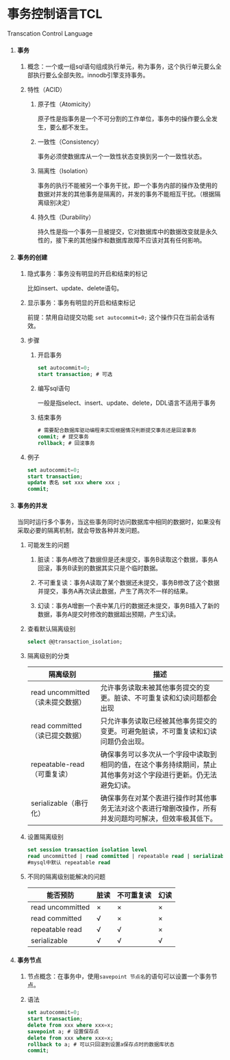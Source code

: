 # 事务控制语言TCL

Transcation Control Language

1. #### 事务
   
   1. 概念：一个或一组sql语句组成执行单元，称为事务，这个执行单元要么全部执行要么全部失败。innodb引擎支持事务。
   
   2. 特性（ACID）
      
      1. 原子性（Atomicity）
         
         原子性是指事务是一个不可分割的工作单位，事务中的操作要么全发生，要么都不发生。
      
      2. 一致性（Consistency）
         
         事务必须使数据库从一个一致性状态变换到另一个一致性状态。
      
      3. 隔离性（Isolation）
         
         事务的执行不能被另一个事务干扰，即一个事务内部的操作及使用的数据对并发的其他事务是隔离的，并发的事务不能相互干扰。（根据隔离级别决定）
      
      4. 持久性（Durability）
         
         持久性是指一个事务一旦被提交，它对数据库中的数据改变就是永久性的，接下来的其他操作和数据库故障不应该对其有任何影响。 

2. #### 事务的创建
   
   1. 隐式事务：事务没有明显的开启和结束的标记
      
      比如insert、update、delete语句。
   
   2. 显示事务：事务有明显的开启和结束标记
      
      前提：禁用自动提交功能 `set autocommit=0;` 这个操作只在当前会话有效。
   
   3. 步骤
      
      1. 开启事务
         
         ```sql
         set autocommit=0;
         start transaction; # 可选
         ```
      
      2. 编写sql语句
         
         一般是指select、insert、update、delete，DDL语言不适用于事务
      
      3. 结束事务
         
         ```sql
         # 需要配合数据库驱动编程来实现根据情况判断提交事务还是回滚事务
         commit; # 提交事务
         rollback; # 回滚事务
         ```
   
   4. 例子
      
      ```sql
      set autocommit=0;
      start transaction;
      update 表名 set xxx where xxx ;
      commit;
      ```

3. #### 事务的并发
   
   当同时运行多个事务，当这些事务同时访问数据库中相同的数据时，如果没有采取必要的隔离机制，就会导致各种并发问题。
   
   1. 可能发生的问题
      
      1. 脏读：事务A修改了数据但是还未提交，事务B读取这个数据，事务A回滚，事务B读到的数据其实只是个临时数据。
      
      2. 不可重复读：事务A读取了某个数据还未提交，事务B修改了这个数据并提交，事务A再次读此数据，产生了两次不一样的结果。
      
      3. 幻读：事务A增删一个表中某几行的数据还未提交，事务B插入了新的数据，事务A提交时修改的数据超出预期，产生幻读。
   
   2. 查看默认隔离级别
      
      ```sql
      select @@transaction_isolation;
      ```
   
   3. 隔离级别的分类
      
      | 隔离级别                       | 描述                                                                                                         |
      |-----------------------------|------------------------------------------------------------------------------------------------------------|
      | read uncommitted（读未提交数据） | 允许事务读取未被其他事务提交的变更。脏读、不可重复读和幻读问题都会出现                                         |
      | read committed（读已提交数据）   | 只允许事务读取已经被其他事务提交的变更。可避免脏读，不可重复读和幻读问题仍会出现。                              |
      | repeatable-read（可重复读）      | 确保事务可以多次从一个字段中读取到相同的值，在这个事务持续期间，禁止其他事务对这个字段进行更新。仍无法避免幻读。 |
      | serializable（串行化）           | 确保事务在对某个表进行操作时其他事务无法对这个表进行增删改操作，所有并发问题均可解决，但效率极其低下。          |
   
   4. 设置隔离级别
      
      ```sql
      set session transaction isolation level 
      read uncommitted | read committed | repeatable read | serializable;
      #mysql中默认 repeatable read
      ```
   
   5. 不同的隔离级别能解决的问题
      
      | 能否预防         | 脏读 | 不可重复读 | 幻读 |
      |------------------|------|------------|------|
      | read uncommitted | ×    | ×          | ×    |
      | read committed   | √    | ×          | ×    |
      | repeatable read  | √    | √          | ×    |
      | serializable     | √    | √          | √    |

4. #### 事务节点
   
   1. 节点概念：在事务中，使用`savepoint 节点名`的语句可以设置一个事务节点。
   
   2. 语法
      
      ```sql
      set autocommit=0;
      start transaction;
      delete from xxx where xxx=x;
      savepoint a; # 设置保存点
      delete from xxx where xxx=x;
      rollback to a; # 可以只回滚到设置a保存点时的数据库状态
      commit;
      ```
